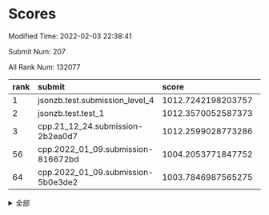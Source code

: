 # Scores

Modified Time: 2022-02-03 22:38:41

Submit Num: 207

All Rank Num: 132077

| rank |               submit               |       score        |       sigma        | pk_num |
| :--- | :--------------------------------- | :----------------- | :----------------- | :----- |
| 1    | jsonzb.test.submission_level_4     | 1012.7242198203757 | 0.7849373826143075 | 2554   |
| 2    | jsonzb.test.test_1                 | 1012.3570052587373 | 0.8106331449263794 | 2549   |
| 3    | cpp.21_12_24.submission-2b2ea0d7   | 1012.2599028773286 | 0.8424059590500077 | 2554   |
| 56   | cpp.2022_01_09.submission-816672bd | 1004.2053771847752 | 0.7159175816027201 | 2544   |
| 64   | cpp.2022_01_09.submission-5b0e3de2 | 1003.7846987565275 | 0.7061072258677568 | 2561   |


<details>
<summary>全部</summary>

| rank |                 submit                 |       score        |       sigma        | pk_num |
| :--- | :------------------------------------- | :----------------- | :----------------- | :----- |
| 1    | jsonzb.test.submission_level_4         | 1012.7242198203757 | 0.7849373826143075 | 2554   |
| 2    | jsonzb.test.test_1                     | 1012.3570052587373 | 0.8106331449263794 | 2549   |
| 3    | cpp.21_12_24.submission-2b2ea0d7       | 1012.2599028773286 | 0.8424059590500077 | 2554   |
| 4    | gobigger.level_3.submission_level_3_18 | 1012.1749083741054 | 0.8045027026902487 | 2553   |
| 5    | gobigger.level_3.submission_level_3_14 | 1012.0897432278905 | 0.7732586264270296 | 2555   |
| 6    | gobigger.level_3.submission_level_3_15 | 1011.7742529129832 | 0.7720548053160953 | 2552   |
| 7    | gobigger.level_3.submission_level_3_48 | 1011.1400222187926 | 0.7680012549565023 | 2551   |
| 8    | gobigger.level_3.submission_level_3_6  | 1011.0917808144117 | 0.7664241474162469 | 2552   |
| 9    | gobigger.level_3.submission_level_3_16 | 1010.9132559579217 | 0.7660414222049202 | 2560   |
| 10   | gobigger.level_3.submission_level_3_3  | 1010.9064510704483 | 0.7778533358598825 | 2559   |
| 11   | gobigger.level_3.submission_level_3_26 | 1010.8909502490366 | 0.7936772681740164 | 2551   |
| 12   | gobigger.level_3.submission_level_3_35 | 1010.8626278990972 | 0.7773140500711212 | 2555   |
| 13   | gobigger.level_3.submission_level_3_32 | 1010.7936477841512 | 0.7749491061439213 | 2553   |
| 14   | gobigger.level_3.submission_level_3_38 | 1010.7472067136587 | 0.7397087894857559 | 2551   |
| 15   | gobigger.level_3.submission_level_3_34 | 1010.5968075337465 | 0.7774823446201197 | 2556   |
| 16   | gobigger.level_3.submission_level_3_49 | 1010.5479600413312 | 0.7836220965977447 | 2550   |
| 17   | gobigger.level_3.submission_level_3_33 | 1010.5449192675898 | 0.7823534280501652 | 2554   |
| 18   | gobigger.level_3.submission_level_3_20 | 1010.5411450829832 | 0.7707783957265562 | 2547   |
| 19   | gobigger.level_3.submission_level_3_0  | 1010.5155271980284 | 0.7685328628013861 | 2551   |
| 20   | gobigger.level_3.submission_level_3_37 | 1010.5015630947508 | 0.7557422883521385 | 2551   |
| 21   | gobigger.level_3.submission_level_3_46 | 1010.498408503148  | 0.7661556945770055 | 2551   |
| 22   | gobigger.level_3.submission_level_3_25 | 1010.495233541474  | 0.7639648380800409 | 2552   |
| 23   | gobigger.level_3.submission_level_3_9  | 1010.3807052827417 | 0.783051341445823  | 2551   |
| 24   | gobigger.level_3.submission_level_3_13 | 1010.3628299985123 | 0.7706014530397199 | 2549   |
| 25   | gobigger.level_3.submission_level_3_41 | 1010.237012569985  | 0.7576034159040651 | 2549   |
| 26   | gobigger.level_3.submission_level_3_30 | 1010.2193247071889 | 0.7493561803893067 | 2551   |
| 27   | gobigger.level_3.submission_level_3_44 | 1010.1749785005369 | 0.745396892084923  | 2551   |
| 28   | gobigger.level_3.submission_level_3_21 | 1010.160778524109  | 0.7542697538675917 | 2549   |
| 29   | gobigger.level_3.submission_level_3_31 | 1010.1295199828655 | 0.7570004626888628 | 2547   |
| 30   | gobigger.level_3.submission_level_3_24 | 1010.1024233293236 | 0.7825940821069745 | 2544   |
| 31   | gobigger.level_3.submission_level_3_8  | 1010.0871398944865 | 0.7526903427140358 | 2553   |
| 32   | gobigger.level_3.submission_level_3_4  | 1010.0844122089142 | 0.7646946633057066 | 2552   |
| 33   | gobigger.level_3.submission_level_3_7  | 1010.0020958252667 | 0.7760156548397809 | 2552   |
| 34   | gobigger.level_3.submission_level_3_40 | 1009.9733539802135 | 0.7749185264309992 | 2558   |
| 35   | gobigger.level_3.submission_level_3_28 | 1009.8907754056434 | 0.7529010698379917 | 2548   |
| 36   | gobigger.level_3.submission_level_3_36 | 1009.8609664267115 | 0.7497993107014728 | 2553   |
| 37   | gobigger.level_3.submission_level_3_43 | 1009.8218004260269 | 0.7522468916557927 | 2553   |
| 38   | gobigger.level_3.submission_level_3_29 | 1009.7373294324472 | 0.7463913084374877 | 2551   |
| 39   | gobigger.level_3.submission_level_3_19 | 1009.6360194608264 | 0.7496343570031678 | 2551   |
| 40   | gobigger.level_3.submission_level_3_17 | 1009.5388021498537 | 0.765511510345085  | 2556   |
| 41   | gobigger.level_3.submission_level_3_12 | 1009.4676721043962 | 0.7573037003182147 | 2552   |
| 42   | gobigger.level_3.submission_level_3_22 | 1009.4405537337265 | 0.7460541222276127 | 2556   |
| 43   | gobigger.level_3.submission_level_3_2  | 1009.3820252078361 | 0.761674324132353  | 2553   |
| 44   | gobigger.level_3.submission_level_3_42 | 1009.3074522637756 | 0.7508647194179541 | 2554   |
| 45   | gobigger.level_3.submission_level_3_5  | 1009.0921473450757 | 0.7491942064646111 | 2556   |
| 46   | gobigger.level_3.submission_level_3_39 | 1009.0456101078289 | 0.7573032967049841 | 2551   |
| 47   | gobigger.level_3.submission_level_3_1  | 1008.935036935889  | 0.7558264273159977 | 2548   |
| 48   | gobigger.level_3.submission_level_3_11 | 1008.7318238159078 | 0.7725858269987391 | 2548   |
| 49   | gobigger.level_3.submission_level_3_10 | 1008.7121619383234 | 0.7448557030045454 | 2552   |
| 50   | gobigger.level_3.submission_level_3_27 | 1008.6417428536801 | 0.7559873149992421 | 2551   |
| 51   | gobigger.level_3.submission_level_3_47 | 1008.6027079704675 | 0.7613214842368353 | 2552   |
| 52   | gobigger.level_3.submission_level_3_45 | 1008.3044856634098 | 0.7316025288317365 | 2554   |
| 53   | gobigger.level_3.submission_level_3_23 | 1008.2128547769715 | 0.7456879671632658 | 2561   |
| 54   | gobigger.level_1.submission_level_1_21 | 1005.5986665487013 | 0.7240318963681107 | 2547   |
| 55   | gobigger.level_1.submission_level_1_32 | 1004.8639588072226 | 0.7314108264874255 | 2553   |
| 56   | cpp.2022_01_09.submission-816672bd     | 1004.2053771847752 | 0.7159175816027201 | 2544   |
| 57   | gobigger.level_1.submission_level_1_26 | 1004.0226960732779 | 0.7169706510161454 | 2552   |
| 58   | gobigger.level_1.submission_level_1_48 | 1003.9921392742353 | 0.7140534867582696 | 2550   |
| 59   | gobigger.level_1.submission_level_1_6  | 1003.9822031489391 | 0.7207224568092898 | 2551   |
| 60   | gobigger.level_1.submission_level_1_18 | 1003.9691966565489 | 0.725020832054341  | 2551   |
| 61   | gobigger.level_1.submission_level_1_45 | 1003.9123739798449 | 0.7248791330317238 | 2550   |
| 62   | gobigger.level_1.submission_level_1_33 | 1003.8284923920486 | 0.712019157606723  | 2550   |
| 63   | gobigger.level_1.submission_level_1_31 | 1003.8118313628422 | 0.7157731608337337 | 2551   |
| 64   | cpp.2022_01_09.submission-5b0e3de2     | 1003.7846987565275 | 0.7061072258677568 | 2561   |
| 65   | gobigger.level_1.submission_level_1_15 | 1003.7392930996479 | 0.7269874348945398 | 2552   |
| 66   | gobigger.level_1.submission_level_1_38 | 1003.7274791145535 | 0.7156644689392014 | 2550   |
| 67   | gobigger.level_1.submission_level_1_7  | 1003.6525628152547 | 0.7235643372012938 | 2550   |
| 68   | gobigger.level_1.submission_level_1_13 | 1003.6442457865372 | 0.7159580912462684 | 2552   |
| 69   | gobigger.level_1.submission_level_1_41 | 1003.5858229338045 | 0.714840571299627  | 2546   |
| 70   | gobigger.level_1.submission_level_1_12 | 1003.5760081923625 | 0.720037614405313  | 2552   |
| 71   | gobigger.level_1.submission_level_1_47 | 1003.5721664641624 | 0.714629364726247  | 2548   |
| 72   | gobigger.level_1.submission_level_1_8  | 1003.5570821291312 | 0.7343580190814498 | 2556   |
| 73   | gobigger.level_1.submission_level_1_4  | 1003.552597627102  | 0.7195756751356227 | 2553   |
| 74   | gobigger.level_1.submission_level_1_49 | 1003.5225428506088 | 0.7421229235205354 | 2554   |
| 75   | gobigger.level_1.submission_level_1_20 | 1003.5042482799424 | 0.7251539308582547 | 2553   |
| 76   | gobigger.level_1.submission_level_1_35 | 1003.4622807882512 | 0.7179942483306446 | 2551   |
| 77   | gobigger.level_1.submission_level_1_5  | 1003.4108111537333 | 0.7149690181359548 | 2556   |
| 78   | gobigger.level_1.submission_level_1_14 | 1003.3589495929806 | 0.7109181012272505 | 2555   |
| 79   | gobigger.level_1.submission_level_1_10 | 1003.3233331591886 | 0.7126119513964773 | 2553   |
| 80   | gobigger.level_1.submission_level_1_29 | 1003.3229625627175 | 0.7228466844415622 | 2550   |
| 81   | gobigger.level_1.submission_level_1_39 | 1003.3118500891521 | 0.7146388233000278 | 2550   |
| 82   | gobigger.level_1.submission_level_1_28 | 1003.3061948139571 | 0.7050074893354669 | 2552   |
| 83   | gobigger.level_1.submission_level_1_24 | 1003.2999005878436 | 0.7151068175218674 | 2554   |
| 84   | gobigger.level_1.submission_level_1_43 | 1003.2995846658198 | 0.7180396993605851 | 2549   |
| 85   | gobigger.level_1.submission_level_1_9  | 1003.2564018918373 | 0.7126027909014193 | 2551   |
| 86   | gobigger.level_1.submission_level_1_23 | 1003.1479804000393 | 0.7200005622063033 | 2550   |
| 87   | gobigger.level_1.submission_level_1_16 | 1003.1474756431079 | 0.7179369682297927 | 2554   |
| 88   | gobigger.level_1.submission_level_1_17 | 1003.1048432574453 | 0.7111794343890452 | 2549   |
| 89   | gobigger.level_1.submission_level_1_37 | 1003.0832105583969 | 0.7154649132869296 | 2550   |
| 90   | gobigger.level_1.submission_level_1_42 | 1003.0675001218913 | 0.7249217002913185 | 2552   |
| 91   | gobigger.level_1.submission_level_1_40 | 1003.0058119274448 | 0.72188530402123   | 2549   |
| 92   | gobigger.level_1.submission_level_1_1  | 1002.9642369431267 | 0.7039143164232262 | 2554   |
| 93   | gobigger.level_1.submission_level_1_25 | 1002.9054552257182 | 0.7129790678872994 | 2549   |
| 94   | gobigger.level_1.submission_level_1_30 | 1002.8742051011702 | 0.712919757288629  | 2550   |
| 95   | gobigger.level_1.submission_level_1_27 | 1002.8057418140372 | 0.7279306612265757 | 2552   |
| 96   | gobigger.level_1.submission_level_1_36 | 1002.7885853782851 | 0.7089789508316036 | 2553   |
| 97   | gobigger.level_1.submission_level_1_11 | 1002.7832113478656 | 0.706599313677342  | 2546   |
| 98   | gobigger.level_1.submission_level_1_34 | 1002.4808464571257 | 0.7110723470777887 | 2552   |
| 99   | gobigger.level_1.submission_level_1_19 | 1002.4070426115076 | 0.71252242357007   | 2551   |
| 100  | gobigger.level_1.submission_level_1_46 | 1002.3356764440249 | 0.7259633699448406 | 2544   |
| 101  | gobigger.level_1.submission_level_1_3  | 1002.2135212747314 | 0.7132623498751979 | 2545   |
| 102  | gobigger.level_1.submission_level_1_44 | 1002.1260793804444 | 0.7215428038700217 | 2554   |
| 103  | gobigger.level_1.submission_level_1_0  | 1001.9864959799179 | 0.7154401121374745 | 2549   |
| 104  | gobigger.level_1.submission_level_1_22 | 1001.8913548644533 | 0.7255056772621584 | 2550   |
| 105  | gobigger.level_1.submission_level_1_2  | 1001.7775386991358 | 0.7110443703499902 | 2555   |
| 106  | gobigger.random.submission_random_7    | 998.1183895443604  | 0.7083483675375519 | 2549   |
| 107  | gobigger.random.submission_random_1    | 997.309534678142   | 0.7122362517979833 | 2552   |
| 108  | gobigger.random.submission_random_37   | 997.2028372943884  | 0.710111091352611  | 2554   |
| 109  | gobigger.random.submission_random_47   | 996.9430824141307  | 0.7107919303360138 | 2557   |
| 110  | gobigger.random.submission_random_25   | 996.8537648690688  | 0.7055178793202697 | 2553   |
| 111  | gobigger.random.submission_random_36   | 996.8178137013165  | 0.7069127354829128 | 2552   |
| 112  | gobigger.random.submission_random_6    | 996.7947849791167  | 0.718050805247821  | 2550   |
| 113  | gobigger.random.submission_random_10   | 996.757162078508   | 0.7144237428265046 | 2553   |
| 114  | gobigger.random.submission_random_35   | 996.4901920280263  | 0.7121535250390145 | 2556   |
| 115  | gobigger.random.submission_random_34   | 996.4424143703114  | 0.7069530814734534 | 2554   |
| 116  | gobigger.random.submission_random_5    | 996.3387963729363  | 0.7150804623071239 | 2552   |
| 117  | gobigger.random.submission_random_24   | 996.3063490911111  | 0.7123858073068844 | 2554   |
| 118  | gobigger.random.submission_random_19   | 996.2789029599211  | 0.6959324709724546 | 2552   |
| 119  | gobigger.random.submission_random_3    | 996.2548472104467  | 0.6993416063784847 | 2551   |
| 120  | gobigger.random.submission_random_18   | 996.2434884653456  | 0.7042151357728488 | 2551   |
| 121  | gobigger.random.submission_random_8    | 996.2378758994012  | 0.711506923163515  | 2555   |
| 122  | gobigger.random.submission_random_16   | 996.221916460872   | 0.7022448864673861 | 2556   |
| 123  | gobigger.random.submission_random_39   | 996.209181875249   | 0.720048982712452  | 2550   |
| 124  | gobigger.random.submission_random_12   | 996.1839882343759  | 0.7079867781821638 | 2554   |
| 125  | gobigger.random.submission_random_0    | 996.1262525756999  | 0.7225702107392666 | 2552   |
| 126  | gobigger.random.submission_random_30   | 996.1036709888713  | 0.7159261183728282 | 2551   |
| 127  | gobigger.random.submission_random_27   | 996.0088137843044  | 0.7158275882232313 | 2551   |
| 128  | gobigger.random.submission_random_14   | 996.0027277494817  | 0.7049457409354078 | 2549   |
| 129  | gobigger.random.submission_random_41   | 995.7861955012462  | 0.7147068756706324 | 2555   |
| 130  | gobigger.random.submission_random_38   | 995.5963305127336  | 0.6983470752762592 | 2553   |
| 131  | gobigger.random.submission_random_32   | 995.5745880266578  | 0.7062250918810705 | 2552   |
| 132  | gobigger.random.submission_random_33   | 995.514786320378   | 0.7109285862602808 | 2557   |
| 133  | gobigger.random.submission_random_11   | 995.4691977890271  | 0.7343970560024529 | 2554   |
| 134  | gobigger.random.submission_random_42   | 995.4578039558196  | 0.7233577447207771 | 2552   |
| 135  | gobigger.random.submission_random_44   | 995.4505149622671  | 0.699662577039346  | 2556   |
| 136  | gobigger.random.submission_random_22   | 995.4415890571756  | 0.7045886963507141 | 2553   |
| 137  | gobigger.random.submission_random_2    | 995.4391644508478  | 0.7067789957529518 | 2552   |
| 138  | gobigger.random.submission_random_23   | 995.408477510119   | 0.709928743357551  | 2557   |
| 139  | gobigger.random.submission_random_31   | 995.4055853496584  | 0.7028659257473874 | 2555   |
| 140  | gobigger.random.submission_random_15   | 995.3835106224446  | 0.7178368095789286 | 2549   |
| 141  | gobigger.random.submission_random_17   | 995.3784149539024  | 0.7054307653800026 | 2551   |
| 142  | gobigger.random.submission_random_13   | 995.3716146417372  | 0.7176266584706781 | 2549   |
| 143  | gobigger.random.submission_random_20   | 995.3173624756678  | 0.7011329468700634 | 2557   |
| 144  | gobigger.random.submission_random_43   | 995.2728721482071  | 0.7066686039146466 | 2554   |
| 145  | gobigger.random.submission_random_29   | 995.1341858762094  | 0.7167222890640638 | 2555   |
| 146  | gobigger.random.submission_random_28   | 995.112280785211   | 0.7199165198229692 | 2555   |
| 147  | gobigger.random.submission_random_21   | 995.0950297698089  | 0.7292397501073018 | 2544   |
| 148  | gobigger.random.submission_random_9    | 995.0834894458252  | 0.7040989384155827 | 2555   |
| 149  | gobigger.random.submission_random_40   | 995.0243524481403  | 0.7186499006633204 | 2554   |
| 150  | gobigger.random.submission_random_46   | 995.00983288015    | 0.7238477867237219 | 2551   |
| 151  | gobigger.random.submission_random_49   | 994.8901686158842  | 0.710747555878568  | 2554   |
| 152  | gobigger.random.submission_random_26   | 994.8349929239358  | 0.7100599480053921 | 2552   |
| 153  | gobigger.random.submission_random_4    | 994.7893622693957  | 0.7308515477381177 | 2549   |
| 154  | gobigger.random.submission_random_48   | 994.7299429012023  | 0.7143076398283739 | 2550   |
| 155  | gobigger.random.submission_random_45   | 994.5477126648665  | 0.7212496426447935 | 2553   |
| 156  | gobigger.level_2.submission_level_2_16 | 993.6355771263243  | 0.7178099623018944 | 2554   |
| 157  | gobigger.level_2.submission_level_2_7  | 993.34800009594    | 0.7324301378477865 | 2556   |
| 158  | gobigger.level_2.submission_level_2_31 | 993.3026891035914  | 0.7354816789168807 | 2553   |
| 159  | gobigger.level_2.submission_level_2_47 | 993.1210435800706  | 0.7404436369169515 | 2554   |
| 160  | gobigger.level_2.submission_level_2_1  | 993.0560556935515  | 0.749845581791489  | 2551   |
| 161  | gobigger.level_2.submission_level_2_17 | 993.0246024940205  | 0.7350007080304023 | 2553   |
| 162  | gobigger.level_2.submission_level_2_3  | 992.9985825205054  | 0.739946865590561  | 2554   |
| 163  | gobigger.level_2.submission_level_2_20 | 992.8915013304495  | 0.7358298737440216 | 2549   |
| 164  | gobigger.level_2.submission_level_2_30 | 992.8779629862969  | 0.7350836674799034 | 2552   |
| 165  | gobigger.level_2.submission_level_2_9  | 992.7913934525849  | 0.7326912201188881 | 2555   |
| 166  | gobigger.level_2.submission_level_2_34 | 992.7696145504397  | 0.7415579012472033 | 2553   |
| 167  | gobigger.level_2.submission_level_2_13 | 992.6515810084489  | 0.7359772834724757 | 2551   |
| 168  | gobigger.level_2.submission_level_2_40 | 992.6229554391618  | 0.7386415054665334 | 2555   |
| 169  | gobigger.level_2.submission_level_2_42 | 992.6011712636913  | 0.727689365679484  | 2555   |
| 170  | gobigger.level_2.submission_level_2_6  | 992.5994614713213  | 0.7459407811814308 | 2553   |
| 171  | gobigger.level_2.submission_level_2_41 | 992.5983980727548  | 0.7284587846864223 | 2555   |
| 172  | gobigger.level_2.submission_level_2_28 | 992.4688838726083  | 0.7223885609198076 | 2553   |
| 173  | gobigger.level_2.submission_level_2_29 | 992.4563214069386  | 0.7264525609019284 | 2556   |
| 174  | gobigger.level_2.submission_level_2_33 | 992.3889283740248  | 0.7498357807283562 | 2558   |
| 175  | gobigger.level_2.submission_level_2_19 | 992.37906044497    | 0.7420766265981961 | 2550   |
| 176  | gobigger.level_2.submission_level_2_27 | 992.3729117672624  | 0.7353177515333706 | 2554   |
| 177  | gobigger.level_2.submission_level_2_14 | 992.35592335479    | 0.7640323785733997 | 2550   |
| 178  | gobigger.level_2.submission_level_2_11 | 992.3501708756374  | 0.7348125309951121 | 2552   |
| 179  | gobigger.level_2.submission_level_2_36 | 992.3158608725101  | 0.7305402875286107 | 2552   |
| 180  | gobigger.level_2.submission_level_2_24 | 992.2032659011533  | 0.7445233359347104 | 2549   |
| 181  | gobigger.level_2.submission_level_2_25 | 992.0302182478482  | 0.7317979053247762 | 2556   |
| 182  | gobigger.level_2.submission_level_2_46 | 992.0298977801049  | 0.7538515004441476 | 2553   |
| 183  | gobigger.level_2.submission_level_2_5  | 991.9734464184412  | 0.7317843514332237 | 2555   |
| 184  | gobigger.level_2.submission_level_2_8  | 991.8731733851889  | 0.744710940869562  | 2548   |
| 185  | gobigger.level_2.submission_level_2_0  | 991.81119227422    | 0.7530252776251043 | 2552   |
| 186  | gobigger.level_2.submission_level_2_12 | 991.8049310625648  | 0.7590557936675244 | 2549   |
| 187  | gobigger.level_2.submission_level_2_49 | 991.7437276941057  | 0.737224157834103  | 2553   |
| 188  | gobigger.level_2.submission_level_2_44 | 991.7152149668728  | 0.7746575841171139 | 2551   |
| 189  | gobigger.level_2.submission_level_2_39 | 991.6926796790437  | 0.7515122093438047 | 2550   |
| 190  | gobigger.level_2.submission_level_2_10 | 991.6535545013699  | 0.7469508704224687 | 2552   |
| 191  | gobigger.level_2.submission_level_2_23 | 991.5828187689766  | 0.7614929599325578 | 2552   |
| 192  | gobigger.level_2.submission_level_2_35 | 991.4213479060957  | 0.7319751905973135 | 2557   |
| 193  | gobigger.level_2.submission_level_2_48 | 991.3725150185056  | 0.7479711804037833 | 2556   |
| 194  | gobigger.level_2.submission_level_2_2  | 991.3255445826933  | 0.7645109041145799 | 2552   |
| 195  | gobigger.level_2.submission_level_2_37 | 991.2858041137638  | 0.751075159739656  | 2552   |
| 196  | gobigger.level_2.submission_level_2_18 | 991.2327261162384  | 0.7787675518066319 | 2549   |
| 197  | gobigger.level_2.submission_level_2_15 | 991.1744970297987  | 0.7476123898399093 | 2550   |
| 198  | gobigger.level_2.submission_level_2_4  | 990.9179792303464  | 0.7426143254803081 | 2557   |
| 199  | gobigger.level_2.submission_level_2_45 | 990.8858676444466  | 0.7576314670839911 | 2556   |
| 200  | gobigger.level_2.submission_level_2_43 | 990.8140068287587  | 0.7486160125300938 | 2553   |
| 201  | gobigger.level_2.submission_level_2_22 | 990.8031749459908  | 0.7524539592394769 | 2552   |
| 202  | gobigger.level_2.submission_level_2_21 | 990.7653795641171  | 0.737320215126065  | 2552   |
| 203  | gobigger.level_2.submission_level_2_26 | 990.5946957519712  | 0.7705447600171634 | 2554   |
| 204  | gobigger.level_2.submission_level_2_38 | 990.3835676034299  | 0.7626325047964652 | 2558   |
| 205  | gobigger.level_2.submission_level_2_32 | 990.0343295434109  | 0.7443807284823436 | 2548   |
| 206  | gobigger.none.submission_none_0        | 977.009639380444   | 1.4352965730846714 | 2554   |
| 207  | gobigger.none.submission_none_1        | 975.0960005014716  | 1.5644096411644122 | 2555   |

</details>
